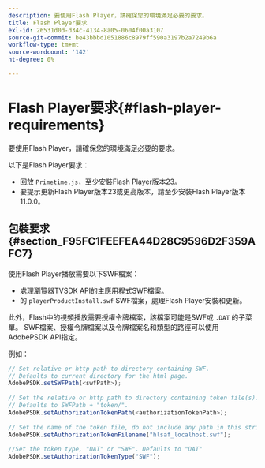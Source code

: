 ```yaml
---
description: 要使用Flash Player，請確保您的環境滿足必要的要求。
title: Flash Player要求
exl-id: 26531d0d-d34c-4134-8a05-0604f00a3107
source-git-commit: be43bbbd1051886c8979ff590a3197b2a7249b6a
workflow-type: tm+mt
source-wordcount: '142'
ht-degree: 0%

---
```


# Flash Player要求{#flash-player-requirements}

要使用Flash Player，請確保您的環境滿足必要的要求。

<!--<a id="section_FEE654D506EC4D85AE77302AD2A27777"></a>-->

以下是Flash Player要求：

* 回放 `Primetime.js`，至少安裝Flash Player版本23。
* 要提示更新Flash Player版本23或更高版本，請至少安裝Flash Player版本11.0.0。

## 包裝要求 {#section_F95FC1FEEFEA44D28C9596D2F359AFC7}

使用Flash Player播放需要以下SWF檔案：

* 處理瀏覽器TVSDK API的主應用程式SWF檔案。
* 的 `playerProductInstall.swf` SWF檔案，處理Flash Player安裝和更新。

此外，Flash中的視頻播放需要授權令牌檔案，該檔案可能是SWF或 `.DAT` 的子菜單。 SWF檔案、授權令牌檔案以及令牌檔案名和類型的路徑可以使用AdobePSDK API指定。

例如：

```js
// Set relative or http path to directory containing SWF.  
// Defaults to current directory for the html page. 
AdobePSDK.setSWFPath(<swfPath>); 
 
// Set the relative or http path to directory containing token file(s). 
// Defaults to SWFPath + "token/". 
AdobePSDK.setAuthorizationTokenPath(<authorizationTokenPath>); 
 
// Set the name of the token file, do not include any path in this string. 
AdobePSDK.setAuthorizationTokenFilename("hlsaf_localhost.swf"); 
 
//Set the token type, "DAT" or "SWF". Defaults to "DAT" 
AdobePSDK.setAuthorizationTokenType("SWF");
```
